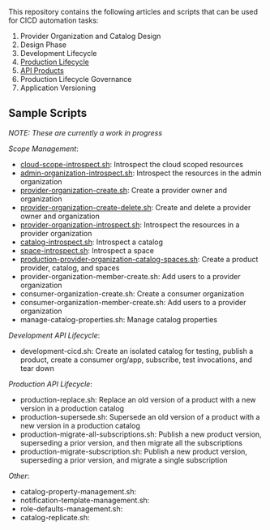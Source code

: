 This repository contains the following articles and scripts that can
be used for CICD automation tasks:

1. Provider Organization and Catalog Design
2. Design Phase
3. Development Lifecycle
4. [Production Lifecycle](./production-lifecycle.md)
5. [API Products](./api-products.md)
6. Production Lifecycle Governance
7. Application Versioning



## Sample Scripts

*NOTE: These are currently a work in progress*

*Scope Management*:
- [cloud-scope-introspect.sh](./scripts/cloud-scope-introspect.sh): Introspect the cloud scoped resources
- [admin-organization-introspect.sh](./scripts/admin-organization-introspect.sh): Introspect the resources in the admin organization
- [provider-organization-create.sh](./scripts/provider-organization-create.sh): Create a provider owner and organization
- [provider-organization-create-delete.sh](./scripts/provider-organization-create-delete.sh): Create and delete a provider owner and organization
- [provider-organization-introspect.sh](./scripts/provider-organization-introspect.sh): Introspect the resources in a provider organization
- [catalog-introspect.sh](./scripts/catalog-introspect.sh): Introspect a catalog
- [space-introspect.sh](./scripts/space-introspect.sh): Introspect a space
- [production-provider-organization-catalog-spaces.sh](./scripts/production-provider-organization-catalog-spaces.sh): Create a product provider, catalog, and spaces
- provider-organization-member-create.sh: Add users to a provider organization
- consumer-organization-create.sh: Create a consumer organization
- consumer-organization-member-create.sh: Add users to a provider organization
- manage-catalog-properties.sh: Manage catalog properties

*Development API Lifecycle*:
- development-cicd.sh: Create an isolated catalog for testing, publish a product, create a consumer org/app, subscribe, test invocations, and tear down

*Production API Lifecycle*:
- production-replace.sh: Replace an old version of a product with a new version in a production catalog
- production-supersede.sh: Supersede an old version of a product with a new version in a production catalog
- production-migrate-all-subscriptions.sh: Publish a new product version, superseding a prior version, and then migrate all the subscriptions
- production-migrate-subscription.sh: Publish a new product version, superseding a prior version, and migrate a single subscription

*Other*:
- catalog-property-management.sh:
- notification-template-management.sh:
- role-defaults-management.sh:
- catalog-replicate.sh:

